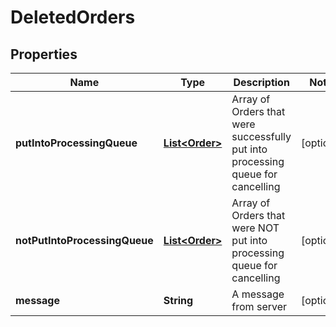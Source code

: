 # DeletedOrders

## Properties
Name | Type | Description | Notes
------------ | ------------- | ------------- | -------------
**putIntoProcessingQueue** | [**List&lt;Order&gt;**](Order.md) | Array of Orders that were successfully put into processing queue for cancelling |  [optional]
**notPutIntoProcessingQueue** | [**List&lt;Order&gt;**](Order.md) | Array of Orders that were NOT put into processing queue for cancelling |  [optional]
**message** | **String** | A message from server |  [optional]

